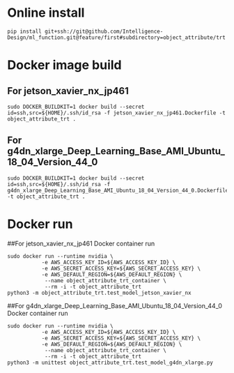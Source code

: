 # Online install

```
pip install git+ssh://git@github.com/Intelligence-Design/ml_function.git@feature/first#subdirectory=object_attribute/trt
```

# Docker image build
## For jetson_xavier_nx_jp461
```
sudo DOCKER_BUILDKIT=1 docker build --secret id=ssh,src=${HOME}/.ssh/id_rsa -f jetson_xavier_nx_jp461.Dockerfile -t object_attribute_trt .
```

## For g4dn_xlarge_Deep_Learning_Base_AMI_Ubuntu_18_04_Version_44_0
```
sudo DOCKER_BUILDKIT=1 docker build --secret id=ssh,src=${HOME}/.ssh/id_rsa -f g4dn_xlarge_Deep_Learning_Base_AMI_Ubuntu_18_04_Version_44_0.Dockerfile -t object_attribute_trt .
```


# Docker run
##For jetson_xavier_nx_jp461 Docker container run

```
sudo docker run --runtime nvidia \
           -e AWS_ACCESS_KEY_ID=${AWS_ACCESS_KEY_ID} \
           -e AWS_SECRET_ACCESS_KEY=${AWS_SECRET_ACCESS_KEY} \
           -e AWS_DEFAULT_REGION=${AWS_DEFAULT_REGION} \
            --name object_attribute_trt_container \
            --rm -i -t object_attribute_trt
python3 -m object_attribute_trt.test_model_jetson_xavier_nx
```

##For g4dn_xlarge_Deep_Learning_Base_AMI_Ubuntu_18_04_Version_44_0 Docker container run

```
sudo docker run --runtime nvidia \
           -e AWS_ACCESS_KEY_ID=${AWS_ACCESS_KEY_ID} \
           -e AWS_SECRET_ACCESS_KEY=${AWS_SECRET_ACCESS_KEY} \
           -e AWS_DEFAULT_REGION=${AWS_DEFAULT_REGION} \
            --name object_attribute_trt_container \
            --rm -i -t object_attribute_trt
python3 -m unittest object_attribute_trt.test_model_g4dn_xlarge.py
```
